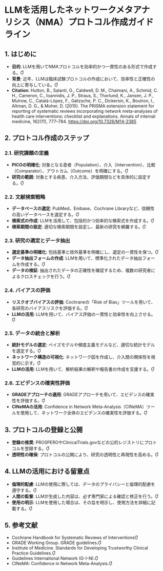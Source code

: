 # LLMを活用したネットワークメタアナリシス（NMA）プロトコル作成ガイドライン
## 1. はじめに

- **目的**: LLMを用いてNMAプロトコルを効率的かつ一貫性のある形式で作成する。
- **背景**: 近年、LLMは臨床試験プロトコルの作成において、効率性と正確性の向上に寄与している。
- **Citation**: Hutton, B., Salanti, G., Caldwell, D. M., Chaimani, A., Schmid, C. H., Cameron, C., Ioannidis, J. P., Straus, S., Thorlund, K., Jansen, J. P., Mulrow, C., Catalá-López, F., Gøtzsche, P. C., Dickersin, K., Boutron, I., Altman, D. G., & Moher, D. (2015). The PRISMA extension statement for reporting of systematic reviews incorporating network meta-analyses of health care interventions: checklist and explanations. Annals of internal medicine, 162(11), 777–784. https://doi.org/10.7326/M14-2385

## 2. プロトコル作成のステップ

### 2.1. 研究課題の定義

- **PICOの明確化**: 対象となる患者（Population）、介入（Intervention）、比較（Comparator）、アウトカム（Outcome）を明確にする。
- **研究の範囲**: 対象とする疾患、介入方法、評価期間などを具体的に設定する。

### 2.2. 文献検索戦略

- **データベースの選定**: PubMed、Embase、Cochrane Libraryなど、信頼性の高いデータベースを選定する。
- **検索式の作成**: LLMを活用して、包括的かつ効率的な検索式を作成する。
- **検索期間の設定**: 適切な検索期間を設定し、最新の研究を網羅する。

### 2.3. 研究の選定とデータ抽出

- **選定基準の明確化**: 包括基準と除外基準を明確にし、選定の一貫性を保つ。
- **データ抽出フォームの作成**: LLMを用いて、標準化されたデータ抽出フォームを作成する。
- **データの検証**: 抽出されたデータの正確性を確認するため、複数の研究者によるクロスチェックを行う。

### 2.4. バイアスの評価

- **リスクオブバイアスの評価**: Cochraneの「Risk of Bias」ツールを用いて、各研究のバイアスリスクを評価する。
- **LLMの活用**: LLMを用いて、バイアス評価の一貫性と効率性を向上させる。

### 2.5. データの統合と解析

- **統計モデルの選定**: ベイズモデルや頻度主義モデルなど、適切な統計モデルを選定する。
- **ネットワーク構造の可視化**: ネットワーク図を作成し、介入間の関係性を視覚的に示す。
- **LLMの活用**: LLMを用いて、解析結果の解釈や報告書の作成を支援する。

### 2.6. エビデンスの確実性評価

- **GRADEアプローチの適用**: GRADEアプローチを用いて、エビデンスの確実性を評価する。
- **CINeMAの活用**: Confidence in Network Meta-Analysis（CINeMA）ツールを使用して、ネットワーク全体のエビデンスの確実性を評価する。

## 3. プロトコルの登録と公開

- **登録の推奨**: PROSPEROやClinicalTrials.govなどの公的レジストリにプロトコルを登録する。
- **透明性の確保**: プロトコルの公開により、研究の透明性と再現性を高める。

## 4. LLMの活用における留意点

- **倫理的配慮**: LLMの使用に際しては、データのプライバシーと倫理的配慮を遵守する。
- **人間の監督**: LLMが生成した内容は、必ず専門家による確認と修正を行う。
- **使用の明示**: LLMを使用した場合は、その旨を明示し、使用方法を詳細に記載する。

## 5. 参考文献

- Cochrane Handbook for Systematic Reviews of Interventions
- GRADE Working Group. GRADE guidelines.
- Institute of Medicine. Standards for Developing Trustworthy Clinical Practice Guidelines.
- Guidelines International Network (G-I-N).
- CINeMA: Confidence in Network Meta-Analysis.